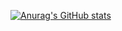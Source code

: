 [![Anurag's GitHub stats](https://github-readme-stats.vercel.app/api?username=yesseruser)](https://github.com/anuraghazra/github-readme-stats)
